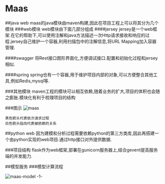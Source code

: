 # Maas
##java web
maas的java模块由maven构建,因此在项目工程上可以将其分为几个模块
###web模块
web模块由下面几部分组成
####jersey
jersey是一个web框架.在它的帮助下,可以使用注解和java方法描述一次Http请求接收和响应的过程.jersey自己维护一个容器,利用扫描包中的注解信息,将URL Mapping加入容器管理.

####swagger
将Rest接口图形界面化,方便调试接口.配置和初始化过程和jersey相似.

####spring
spring也有一个容器,用于维护项目内部的对象,可以方便整合其他工具,例如Redis,mysql等.

###其他模块
maven工程的模块可以相互依赖,随着业务的扩大,项目的体积也会随之膨胀.模块化有利于梳理项目的结构

###图示
![maas](http://oagjvfn8h.bkt.clouddn.com/maas.png)

	黑色箭头代表依次请求过程
	白色箭头指向代表被依赖的关系


##python web
因为建模和分析过程需要依赖python的第三方类库,因此再搭建一个由python实现的web项目.通过http接口对外提供数据.

###项目结构
flask作为web框架,部署在gunicorn服务器上,结合gevent提高服务端的并发能力.

##模型服务
###模型计算流程

![maas-model -1-](http://oagjvfn8h.bkt.clouddn.com/maas-model%20-1-.png)





